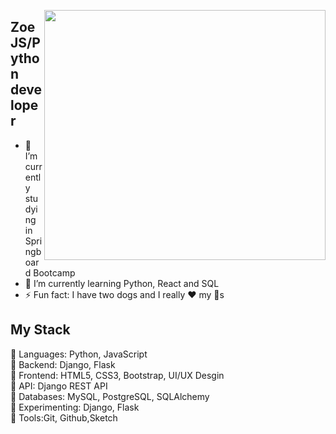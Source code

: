 <a target="_blank" href="https://github.com/zoezhang926"><img width="450" height="400" align="right" src="https://cdn.dribbble.com/users/2050210/screenshots/4248160/ilustra-1-site.png"></a>
## Zoe JS/Python developer
- 🔭 I’m currently studying in Springboard Bootcamp
- 🌱 I’m currently learning Python, React and SQL 
- ⚡ Fun fact: I have two dogs and I really ❤️ my 🐶s

## My Stack
🍇 Languages: Python, JavaScript
<br>
🍎 Backend: Django, Flask
<br>
🍐 Frontend: HTML5, CSS3, Bootstrap, UI/UX Desgin
<br>
🍑 API: Django REST API
<br>
🥝 Databases: MySQL, PostgreSQL, SQLAlchemy
<br>
🥥 Experimenting: Django, Flask
<br>
🍅 Tools:Git, Github,Sketch
<br>
<!--
**zoezhang926/zoezhang926** is a ✨ _special_ ✨ repository because its `README.md` (this file) appears on your GitHub profile.

Here are some ideas to get you started:

- 🔭 I’m currently working on ...
- 🌱 I’m currently learning ...
- 👯 I’m looking to collaborate on ...
- 🤔 I’m looking for help with ...
- 💬 Ask me about ...
- 📫 How to reach me: ...
- 😄 Pronouns: ...
- ⚡ Fun fact: ....
-->
